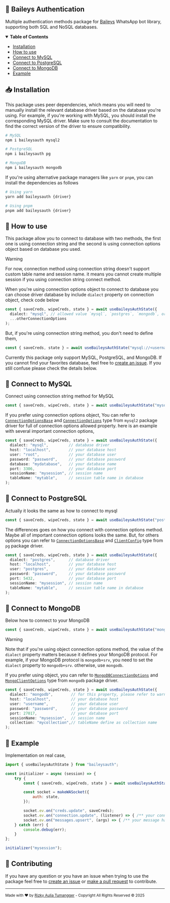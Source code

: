 ## 🔐 Baileys Authentication
Multiple authentication methods package for [Baileys](https://github.com/WhiskeySockets/Baileys) WhatsApp bot library, supporting both SQL and NoSQL databases. 

<details open>
  <summary><b>Table of Contents</b></summary>
  <ul>
    <li>
      <a href="#-installation">Installation</a>
    </li>
    <li>
      <a href="#-how-to-use">How to use</a>
    </li>
    <li><a href="#-connect-to-mysql">Connect to MySQL</a></li>
    <li><a href="#-connect-to-postgresql">Connect to PostgreSQL</a></li>
    <li><a href="#-connect-to-mongodb">Connect to MongoDB</a></li>
    <li>
      <a href="#-example">Example</a>
    </li>
  </ul>
</details>


## 📥 Installation
This package uses peer dependencies, which means you will need to manually install the relevant database driver based on the database you're using. For example, if you're working with MySQL, you should install the corresponding MySQL driver. Make sure to consult the documentation to find the correct version of the driver to ensure compatibility.

```bash
# MySQL
npm i baileysauth mysql2
```

```bash
# PostgreSQL
npm i baileysauth pg
```

```bash
# MongoDB
npm i baileysauth mongodb
```

If you're using alternative package managers like `yarn` or `pnpm`, you can install the dependencies as follows

```bash
# Using yarn
yarn add baileysauth {driver}
```

```bash
# Using pnpm
pnpm add baileysauth {driver}
```

## 📜 How to use

This package allow you to connect to database with two methods, the first one is using connection string and the second is using connection options object based on database you used.
> [!warning]
> For now, connection method using connection string doesn't support custom table name and session name. it means you cannot create multiple session if you using connection string connect method.

When you're using connection options object to connect to database you can choose driver database by include `dialect` property on connection object, check code below

```typescript
const { saveCreds, wipeCreds, state } = await useBaileysAuthState({
  dialect: "mysql", // allowed value `mysql`, `postgres`, `mongodb`, or `mongodb+srv`
  ...otherConnectionOptions
);
```

But, if you're using connection string method, you don't need to define them,

```typescript
const { saveCreds, state } = await useBaileysAuthState("mysql://<username>:<password>@localhost:3306/mydatabase");
```

Currently this package only support MySQL, PostgreSQL, and MongoDB. If you cannot find your favorites database, feel free to [create an issue](https://github.com/rzkytmgr/baileysauth/issues). If you still confuse please check the details below.

## 🐬 Connect to MySQL

Connect using connection string method for MySQL
```typescript
const { saveCreds, wipeCreds, state } = await useBaileysAuthState("mysql://root:password@localhost:3306/dbname");
```

If you prefer using connection options object, You can refer to [`ConnectionOptionsBase`](https://github.com/rzkytmgr/baileysauth/blob/master/src/Types/index.ts#L29) and [`ConnectionOptions`](https://github.com/sidorares/node-mysql2/blob/master/typings/mysql/lib/Connection.d.ts#L82-L338) type from `mysql2` package driver for full of connection options allowed property. here is an example with several important connection options,
```typescript
const { saveCreds, wipeCreds, state } = await useBaileysAuthState({
  dialect: "mysql",         // database driver
  host: "localhost",        // your database host
  user: "root",             // your database user
  password: "password",     // your database password
  database: "mydatabase",   // your database name
  port: 3306,               // your database port
  sessionName: "mysession", // session name
  tableName: "mytable",     // session table name in database
);
```

## 🐘 Connect to PostgreSQL

Actually it looks the same as how to connect to mysql

```typescript
const { saveCreds, wipeCreds, state } = await useBaileysAuthState("postgresql://postgres:postgres@localhost:5432/dbname");
```

The differences goes on how you connect with connection options method. Maybe all of important connection options looks the same. But, for others options you can refer to [`ConnectionOptionsBase`](https://github.com/rzkytmgr/baileysauth/blob/master/src/Types/index.ts#L29) and [`ClientConfig`](https://github.com/DefinitelyTyped/DefinitelyTyped/blob/master/types/pg/index.d.ts#L12-L33) type from `pg` package driver.
```typescript
const { saveCreds, wipeCreds, state } = await useBaileysAuthState({
  dialect: "postgres",      // database driver
  host: "localhost",        // your database host
  user: "postgres",         // your database user
  password: "password",     // your database password
  port: 5432,               // your database port
  sessionName: "mysession", // session name
  tableName: "mytable",     // session table name in database
);
```

## 🍃 Connect to MongoDB

Below how to connect to your MongoDB
```typescript
const { saveCreds, wipeCreds, state } = await useBaileysAuthState("mongodb://username:password@localhost:27017/yourdatabase?authSource=admin");
```

> [!warning]
> Note that if you're using object connection options method, the value of the `dialect` property matters because it defines your MongoDB protocol. For example, if your MongoDB protocol is `mongodb+srv`, you need to set the `dialect` property to `mongodb+srv`. otherwise, use `mongodb`. 

If you prefer using object, you can refer to [`MongoDBConnectionOptions`](https://github.com/rzkytmgr/baileysauth/blob/master/src/Types/index.ts#L42) and [`MongoClientOptions`](https://github.com/mongodb/node-mongodb-native/blob/main/src/mongo_client.ts#L141-L318) type from `mongodb` package driver.
```typescript
const { saveCreds, wipeCreds, state } = await useBaileysAuthState({
  dialect: "mongodb",        // for this property, please refer to warning blockquote
  host: "localhost",         // your database host
  user: "username",          // your database user
  password: "password",      // your database password
  port: 27017,               // your database port
  sessionName: "mysession",  // session name
  collection: "mycollection",// tableName define as collection name
);
```

## 🤔 Example
Implementation on real case,
```javascript
import { useBaileysAuthState } from "baileysauth";

const initializer = async (session) => {
    try {
        const { saveCreds, wipeCreds, state } = await useBaileysAuthState("mysql://root:password@localhost:3306/baileys_auth");

        const socket = makeWASocket({
            auth: state,
        });

        socket.ev.on("creds.update", saveCreds);
        socket.ev.on("connection.update", (listener) => { /** your connection update handler */ });
        socket.ev.on("messages.upsert", (args) => { /** your message handler */ });
    } catch (err) {
        console.debug(err);
    }
};

initializer("mysession");
```
## 🧩 Contributing
If you have any question or you have an issue when trying to use the package feel free to [create an issue](https://github.com/rzkytmgr/baileysauth/issues) or [make a pull request](https://github.com/rzkytmgr/baileysauth/pulls) to contribute.

---
<sub>Made with ❤️ by <a href="https://instagram.com/rzkytmgr">Rizky Aulia Tumangger</a> - Copyright All Rights Reserved © 2025</sub>